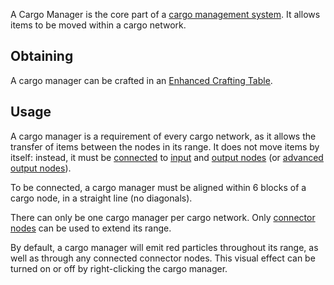 A Cargo Manager is the core part of a [cargo management system](https://github.com/TheBusyBiscuit/Slimefun4/wiki/Cargo-Management). It allows items to be moved within a cargo network.

## Obtaining
A cargo manager can be crafted in an [Enhanced Crafting Table](https://github.com/TheBusyBiscuit/Slimefun4/wiki/Enhanced-Crafting-Table).

## Usage
A cargo manager is a requirement of every cargo network, as it allows the transfer of items between the nodes in its range. It does not move items by itself: instead, it must be [connected](https://github.com/TheBusyBiscuit/Slimefun4/wiki/Connector-Node) to [input](https://github.com/TheBusyBiscuit/Slimefun4/wiki/Input-Node) and [output nodes](https://github.com/TheBusyBiscuit/Slimefun4/wiki/Output-Node) (or [advanced output nodes](https://github.com/TheBusyBiscuit/Slimefun4/wiki/Advanced-Output-Node)).

To be connected, a cargo manager must be aligned within 6 blocks of a cargo node, in a straight line (no diagonals). 

There can only be one cargo manager per cargo network. Only [connector nodes](https://github.com/TheBusyBiscuit/Slimefun4/wiki/Connector-Node) can be used to extend its range.

By default, a cargo manager will emit red particles throughout its range, as well as through any connected connector nodes. This visual effect can be turned on or off by right-clicking the cargo manager.